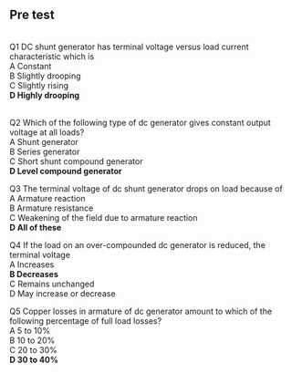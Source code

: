 ## Pre test

<br>
Q1 DC shunt generator has terminal voltage versus load current characteristic which is<br>
A Constant<br>
B Slightly drooping<br>
C Slightly rising<br>
<b>D Highly drooping</b><br><br>


Q2 Which of the following type of dc generator gives constant output voltage at all loads?<br>
A Shunt generator<br>
B Series generator<br>
C Short shunt compound generator<br>
<b>D Level compound generator<br></b>


Q3 The terminal voltage of dc shunt generator drops on load because of<br>
A Armature reaction<br>
B Armature resistance<br>
C Weakening of the field due to armature reaction<br>
<b>D All of these<br></b>


Q4 If the load on an over-compounded dc generator is reduced, the terminal voltage<br>
A Increases<br>
<b>B Decreases<br></b>
C Remains unchanged<br>
D May increase or decrease<br>


Q5 Copper losses in armature of dc generator amount to which of the following percentage of full load losses?<br>
A 5 to 10%<br>
B 10 to 20%<br>
C 20 to 30%<br>
<b>D 30 to 40%<br></b>

